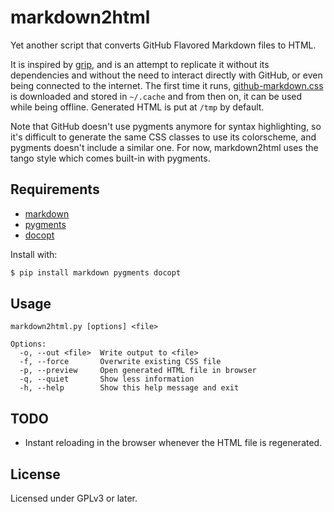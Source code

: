 # markdown2html

Yet another script that converts GitHub Flavored Markdown files to HTML.

It is inspired by [grip], and is an attempt to replicate it without its
dependencies and without the need to interact directly with GitHub, or even
being connected to the internet.  The first time it runs, [github-markdown.css]
is downloaded and stored in `~/.cache` and from then on, it can be used while
being offline.  Generated HTML is put at `/tmp` by default.

Note that GitHub doesn't use pygments anymore for syntax highlighting, so it's
difficult to generate the same CSS classes to use its colorscheme, and pygments
doesn't include a similar one.  For now, markdown2html uses the tango style
which comes built-in with pygments.

## Requirements

* [markdown]
* [pygments]
* [docopt]

Install with:

```bash
$ pip install markdown pygments docopt
```

## Usage

```
markdown2html.py [options] <file>

Options:
  -o, --out <file>  Write output to <file>
  -f, --force       Overwrite existing CSS file
  -p, --preview     Open generated HTML file in browser
  -q, --quiet       Show less information
  -h, --help        Show this help message and exit
```

## TODO

* Instant reloading in the browser whenever the HTML file is regenerated.

## License

Licensed under GPLv3 or later.

[grip]: https://github.com/joeyespo/grip
[github-markdown.css]: https://github.com/sindresorhus/github-markdown-css
[markdown]: https://pythonhosted.org/Markdown
[pygments]: http://pygments.org
[docopt]: http://docopt.org
